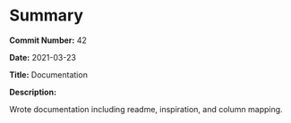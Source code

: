# Summary

**Commit Number:** 42

**Date:** 2021-03-23

**Title:** Documentation

**Description:**

Wrote documentation including readme, inspiration, and column mapping.